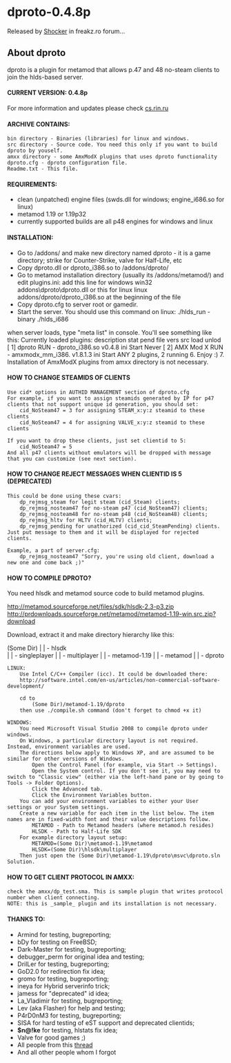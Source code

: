# dproto-0.4.8p
Released by [Shocker](https://www.freakz.ro/forum/dproto-0.9.87-Protocol-47-48-STEAM-NONSTEAM-t22936.html) in freakz.ro forum...

## About dproto
dproto is a plugin for metamod that allows p.47 and 48 no-steam clients to join the hlds-based server.

#### CURRENT VERSION: 0.4.8p
For more information and updates please check [cs.rin.ru](http://cs.rin.ru/forum/viewtopic.php?f=29&t=52728)

#### ARCHIVE CONTAINS:
	bin directory - Binaries (libraries) for linux and windows.
	src directory - Source code. You need this only if you want to build dproto by youself.
	amxx directory - some AmxModX plugins that uses dproto functionality
	dproto.cfg - dproto configuration file.
	Readme.txt - This file.

#### REQUIREMENTS:
- clean (unpatched) engine files (swds.dll for windows; engine_i686.so for linux)
- metamod 1.19 or 1.19p32
- currently supported builds are all p48 engines for windows and linux

#### INSTALLATION:
- Go to <gamedir>/addons/ and make new directory named dproto<gamedir> - it is a game directory; strike for Counter-Strike, valve for Half-Life, etc
- Copy dproto.dll or dproto_i386.so to <gamedir>/addons/dproto/
- Go to metamod installation directory (usually its <gamedir>/addons/metamod/) and edit plugins.ini:
		add this line for windows
			win32 addons\dproto\dproto.dll
		or this for linux
			linux addons/dproto/dproto_i386.so
		at the beginning of the file
- Copy dproto.cfg to server root or gamedir.
- Start the server. You should use this command on linux: 
	./hlds_run -binary ./hlds_i686
	
when server loads, type "meta list" in console. You'll see something like this:
		Currently loaded plugins:
		      description      stat pend  file              vers      src   load  unlod
		 [ 1] dproto           RUN   -    dproto_i386.so    v0.4.8    ini   Start Never
		 [ 2] AMX Mod X        RUN   -    amxmodx_mm_i386.  v1.8.1.3  ini   Start ANY
		2 plugins, 2 running
	6. Enjoy :)
	7. Installation of AmxModX plugins from amxx directory is not necessary.

#### HOW TO CHANGE STEAMIDS OF CLIENTS
	Use cid* options in AUTHID MANAGEMENT section of dproto.cfg
	For example, if you want to assign steamids generated by IP for p47 clients that not support unique id generation, you should set:
		cid_NoSteam47 = 3 for assigning STEAM_x:y:z steamid to these clients
		cid_NoSteam47 = 4 for assigning VALVE_x:y:z steamid to these clients
		
	If you want to drop these clients, just set clientid to 5:
		cid_NoSteam47 = 5
	And all p47 clients without emulators will be dropped with message that you can customize (see next section).

#### HOW TO CHANGE REJECT MESSAGES WHEN CLIENTID IS 5 (DEPRECATED)
	This could be done using these cvars:
		dp_rejmsg_steam for legit steam (cid_Steam) clients;
		dp_rejmsg_nosteam47 for no-steam p47 (cid_NoSteam47) clients;
		dp_rejmsg_nosteam48 for no-steam p48 (cid_NoSteam48) clients;
		dp_rejmsg_hltv for HLTV (cid_HLTV) clients;
		dp_rejmsg_pending for unathorized (cid_cid_SteamPending) clients.
	Just put message to them and it will be displayed for rejected clients.

	Example, a part of server.cfg:
		dp_rejmsg_nosteam47 "Sorry, you're using old client, download a new one and come back ;)"

#### HOW TO COMPILE DPROTO?
You need hlsdk and metamod source code to build metamod plugins.

http://metamod.sourceforge.net/files/sdk/hlsdk-2.3-p3.zip
http://prdownloads.sourceforge.net/metamod/metamod-1.19-win.src.zip?download

Download, extract it and make directory hierarchy like this:

(Some Dir)
	|
	| - hlsdk  
	|     | - singleplayer
	|     | - multiplayer
	|
	| - metamod-1.19
	|     | - metamod
	|     | - dproto

	LINUX:
		Use Intel C/C++ Compiler (icc). It could be downloaded there:
		http://software.intel.com/en-us/articles/non-commercial-software-development/
		
		cd to 
			(Some Dir)/metamod-1.19/dproto 
		then use ./compile.sh command (don't forget to chmod +x it)

	WINDOWS:
		You need Microsoft Visual Studio 2008 to compile dproto under windows.
		On Windows, a particular directory layout is not required. Instead, environment variables are used.
		The directions below apply to Windows XP, and are assumed to be similar for other versions of Windows.
			Open the Control Panel (for example, via Start -> Settings).
			Open the System control. If you don't see it, you may need to switch to "Classic view" (either via the left-hand pane or by going to Tools -> Folder Options).
			Click the Advanced tab.
			Click the Environment Variables button.
		You can add your environment variables to either your User settings or your System settings.
		Create a new variable for each item in the list below. The item names are in fixed-width font and their value descriptions follow.
			METAMOD - Path to Metamod headers (where metamod.h resides)
			HLSDK - Path to Half-Life SDK 		
		For example directory layout setup:
			METAMOD=(Some Dir)\metamod-1.19\metamod
			HLSDK=(Some Dir)\hlsdk\multiplayer
		Then just open the (Some Dir)\metamod-1.19\dproto\msvc\dproto.sln Solution.

#### HOW TO GET CLIENT PROTOCOL IN AMXX:
	check the amxx/dp_test.sma. This is sample plugin that writes protocol number when client connecting.
	NOTE: this is _sample_ plugin and its installation is not necessary.
	
#### THANKS TO:
- Armind for testing, bugreporting;
- bDy for testing on FreeBSD;
- Dark-Master for testing, bugreporting;
- debugger_perm for original idea and testing;
- DrilLer for testing, bugreporting;
- GoD2.0 for redirection fix idea;
- gromo for testing, bugreporting;
- ineya for Hybrid serverinfo trick;
- jamess for "deprecated" id idea;
- La_Vladimir for testing, bugreporting;
- Lev (aka Flasher) for help and testing;
- P4rD0nM3 for testing, bugreporting;
- SISA for hard testing of eST support and deprecated clientids;
- **$n@!ke** for testing, hlstats fix idea;
- Valve for good games ;)
- All people from this [thread](http://cs.rin.ru/forum/viewtopic.php?f=10&t=50689&start=660)
- And all other people whom I forgot
